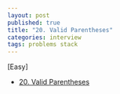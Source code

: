 ```yaml
---
layout: post
published: true
title: "20. Valid Parentheses"
categories: interview
tags: problems stack 
---
```


[Easy]

- [20. Valid Parentheses](https://leetcode.com/problems/valid-parentheses/)

<script src="https://gist.github.com/yeopoong/1c3cdc1850a4e4895789af7eaf829b84.js"></script>